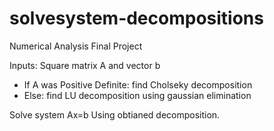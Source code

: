 # solvesystem-decompositions

Numerical Analysis Final Project

Inputs: Square matrix A and vector b

- If A was Positive Definite: find Cholseky decomposition
- Else: find LU decomposition using gaussian elimination

Solve system Ax=b Using obtianed decomposition.
